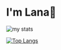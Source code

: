 # I'm Lana👋

<img alt="my stats" src="https://github-readme-stats.vercel.app/api?username=lanayepifanova&show_icons=true"/>

[![Top Langs](https://github-readme-stats.vercel.app/api/top-langs/?username=lanayepifanova)](https://github.com/lanayepifanova/github-readme-stats)
